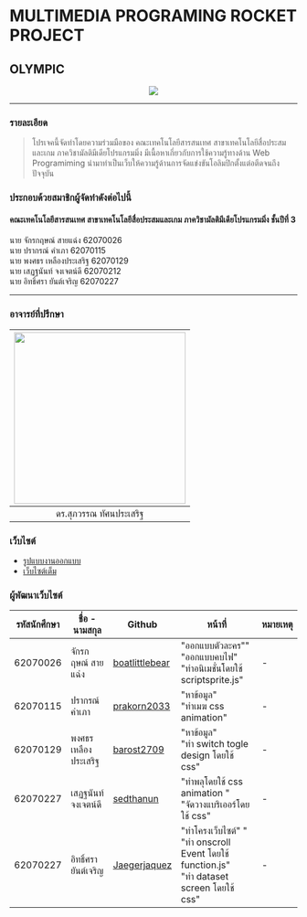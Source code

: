 
# MULTIMEDIA PROGRAMING ROCKET PROJECT
## OLYMPIC

<p align="center">
  <img src="https://stillmed.olympics.com/media/Images/OlympicOrg/IOC/The_Organisation/The-Olympic-Rings/Olympic_rings_TM_c_IOC_All_rights_reserved_1.jpg?interpolation=lanczos-none&resize=1400:660" />
</p>

<hr>

### รายละเอียด

> โปรเจคนี้จัดทำโดยความร่วมมือของ คณะเทคโนโลยีสารสนเทศ สาขาเทคโนโลยีสื่อประสมและเกม ภาควิชามัลติมีเดียโปรแกรมมิ่ง
> มีเนื้อหาเกี่ยวกับการใช้ความรู้ทางด้าน Web Programiming นำมาทำเป็นเว็บให้ความรู้ด้านการจัดแข่งขันโอลิมปิกตั้งแต่อตีดจนถึงปัจจุบัน

### ประกอบด้วยสมาชิกผู้จัดทำดังต่อไปนี้

#### คณะเทคโนโลยีสารสนเทศ สาขาเทคโนโลยีสื่อประสมและเกม ภาควิชามัลติมีเดียโปรแกรมมิ่ง ชั้นปีที่ 3

นาย จักรกฤษณ์ สายแฉ่ง 62070026<br />
นาย ปรากรณ์ คำเภา  62070115 <br />
นาย พงศธร เหลืองประเสริฐ 62070129<br />
นาย เสฏฐนันท์ จงเจตน์ดี 62070212<br />
นาย อิทธิ์ศรา ยันต์เจริญ 62070227<br />

<hr>

### อาจารย์ที่ปรึกษา
| <img src="static\advisor\Supawan-300x300.jpg" width="300px" height="300px"> | 
|:-:|
|ดร.สุภวรรณ ทัศนประเสริฐ|

### เว็บไซต์
- [รูปแบบงานออกแบบ](https://www.figma.com/file/YLKOr1j9jbarrOJVgzwfhS/Multi?node-id=0%3A1)
- [เว็บไซต์เต็ม](https://historyofolympics.netlify.app/)

### ผู้พัฒนาเว็บไซต์
|รหัสนักศึกษา| ชื่อ - นามสกุล | Github | หน้าที่ | หมายเหตุ |
|--|--|--|--|--|
| 62070026 | จักรกฤษณ์ สายแฉ่ง | [boatlittlebear](https://github.com/boatlittlebear) | "ออกแบบตัวละคร""<br />"ออกแบบคบไฟ"<br />"ทำอนิเมชั่นโดยใช้ scriptsprite.js" | - |
| 62070115 | ปรากรณ์ คำเภา | [prakorn2033](https://github.com/Prakorn2033) | "หาข้อมูล" <br />"ทำเมฆ css animation" | - |
| 62070129 | พงศธร เหลืองประเสริฐ |[barost2709](https://github.com/barost2709) | "หาข้อมูล" <br />"ทำ switch togle design โดยใช้ css" | - |
| 62070227 | เสฏฐนันท์ จงเจตน์ดี | [sedthanun](https://github.com/sedthanun) | "ทำพลุโดยใช้ css animation "<br />"จัดวางแบริเออร์โดยใช้ css" | - |
| 62070227 | อิทธิ์ศรา ยันต์เจริญ | [Jaegerjaquez](https://github.com/imlanzelotx) | "ทำโครงเว็บไซต์"  "<br />"ทำ onscroll Event โดยใช้ function.js" <br />"ทำ dataset screen โดยใช้ css" | - |



